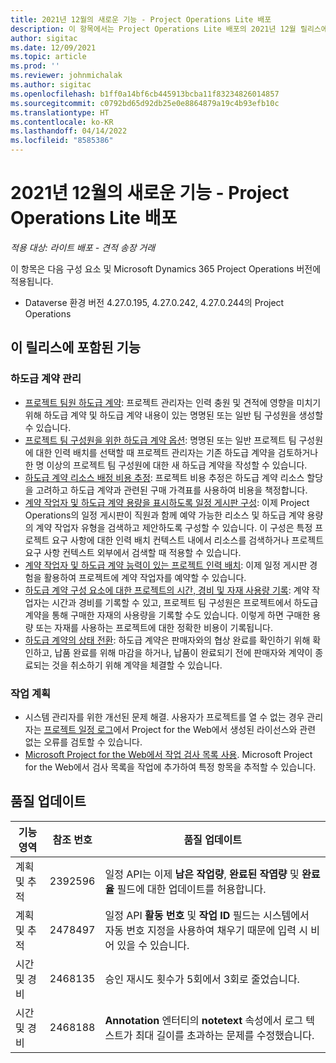 ```yaml
---
title: 2021년 12월의 새로운 기능 - Project Operations Lite 배포
description: 이 항목에서는 Project Operations Lite 배포의 2021년 12월 릴리스에서 사용할 수 있는 품질 업데이트에 대한 정보를 제공합니다.
author: sigitac
ms.date: 12/09/2021
ms.topic: article
ms.prod: ''
ms.reviewer: johnmichalak
ms.author: sigitac
ms.openlocfilehash: b1ff0a14bf6cb445913bcba11f83234826014857
ms.sourcegitcommit: c0792bd65d92db25e0e8864879a19c4b93efb10c
ms.translationtype: HT
ms.contentlocale: ko-KR
ms.lasthandoff: 04/14/2022
ms.locfileid: "8585386"
---
```

# <a name="whats-new-december-2021---project-operations-lite-deployment"></a>2021년 12월의 새로운 기능 - Project Operations Lite 배포

_적용 대상: 라이트 배포 - 견적 송장 거래_

이 항목은 다음 구성 요소 및 Microsoft Dynamics 365 Project Operations 버전에 적용됩니다.

- Dataverse 환경 버전 4.27.0.195, 4.27.0.242, 4.27.0.244의 Project Operations


## <a name="features-included-in-this-release"></a>이 릴리스에 포함된 기능

### <a name="subcontract-management"></a>하도급 계약 관리 

- [프로젝트 팀원 하도급 계약](../subcontracting/subcontracting-project-team-members.md): 프로젝트 관리자는 인력 충원 및 견적에 영향을 미치기 위해 하도급 계약 및 하도급 계약 내용이 있는 명명된 또는 일반 팀 구성원을 생성할 수 있습니다.
- [프로젝트 팀 구성원을 위한 하도급 계약 옵션](../subcontracting/subcon-options.md): 명명된 또는 일반 프로젝트 팀 구성원에 대한 인력 배치를 선택할 때 프로젝트 관리자는 기존 하도급 계약을 검토하거나 한 명 이상의 프로젝트 팀 구성원에 대한 새 하도급 계약을 작성할 수 있습니다. 
- [하도급 계약 리소스 배정 비용 추정](../subcontracting/costing-subcon-ra.md): 프로젝트 비용 추정은 하도급 계약 리소스 할당을 고려하고 하도급 계약과 관련된 구매 가격표를 사용하여 비용을 책정합니다. 
- [계약 작업자 및 하도급 계약 용량을 표시하도록 일정 게시판 구성](../subcontracting/configure-sb-subcon.md): 이제 Project Operations의 일정 게시판이 직원과 함께 예약 가능한 리소스 및 하도급 계약 용량의 계약 작업자 유형을 검색하고 제안하도록 구성할 수 있습니다. 이 구성은 특정 프로젝트 요구 사항에 대한 인력 배치 컨텍스트 내에서 리소스를 검색하거나 프로젝트 요구 사항 컨텍스트 외부에서 검색할 때 적용할 수 있습니다.
- [계약 작업자 및 하도급 계약 능력이 있는 프로젝트 인력 배치](../subcontracting/staffing-cw.md): 이제 일정 게시판 경험을 활용하여 프로젝트에 계약 작업자를 예약할 수 있습니다.
- [하도급 계약 구성 요소에 대한 프로젝트의 시간, 경비 및 자재 사용량 기록](../subcontracting/recording-subcon-actuals.md): 계약 작업자는 시간과 경비를 기록할 수 있고, 프로젝트 팀 구성원은 프로젝트에서 하도급 계약을 통해 구매한 자재의 사용량을 기록할 수도 있습니다. 이렇게 하면 구매한 용량 또는 자재를 사용하는 프로젝트에 대한 정확한 비용이 기록됩니다.
- [하도급 계약의 상태 전환](../subcontracting/subcon-states.md): 하도급 계약은 판매자와의 협상 완료를 확인하기 위해 확인하고, 납품 완료를 위해 마감을 하거나, 납품이 완료되기 전에 판매자와 계약이 종료되는 것을 취소하기 위해 계약을 체결할 수 있습니다.

### <a name="task-planning"></a>작업 계획
- 시스템 관리자를 위한 개선된 문제 해결. 사용자가 프로젝트를 열 수 없는 경우 관리자는 [프로젝트 일정 로그](../../project-management/schedule-api-logs.md)에서 Project for the Web에서 생성된 라이선스와 관련 없는 오류를 검토할 수 있습니다.
- [Microsoft Project for the Web에서 작업 검사 목록 사용](https://support.microsoft.com/en-us/office/use-task-checklists-in-microsoft-project-for-the-web-c69bcf73-5c75-4ad3-9893-6d6f92360e9c). Microsoft Project for the Web에서 검사 목록을 작업에 추가하여 특정 항목을 추적할 수 있습니다.

## <a name="quality-updates"></a>품질 업데이트

| **기능 영역** | **참조 번호** | **품질 업데이트** |
| --- | --- | --- |
| 계획 및 추적 | 2392596 | 일정 API는 이제 **남은 작업량**, **완료된 작엽량** 및 **완료율** 필드에 대한 업데이트를 허용합니다. |
| 계획 및 추적 | 2478497 | 일정 API **활동 번호** 및 **작업 ID** 필드는 시스템에서 자동 번호 지정을 사용하여 채우기 때문에 입력 시 비어 있을 수 있습니다.|
| 시간 및 경비 | 2468135 | 승인 재시도 횟수가 5회에서 3회로 줄었습니다. |
| 시간 및 경비 | 2468188 | **Annotation** 엔터티의 **notetext** 속성에서 로그 텍스트가 최대 길이를 초과하는 문제를 수정했습니다. |

